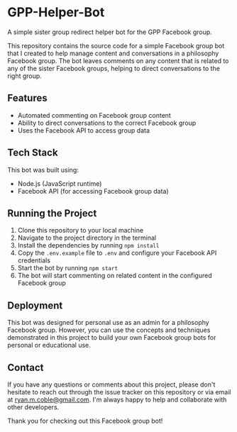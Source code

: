 # GPP-Helper-Bot
A simple sister group redirect helper bot for the GPP Facebook group.

This repository contains the source code for a simple Facebook group bot that I created to help manage content and conversations in a philosophy Facebook group. The bot leaves comments on any content that is related to any of the sister Facebook groups, helping to direct conversations to the right group.

## Features

- Automated commenting on Facebook group content
- Ability to direct conversations to the correct Facebook group
- Uses the Facebook API to access group data

## Tech Stack

This bot was built using:

- Node.js (JavaScript runtime)
- Facebook API (for accessing Facebook group data)

## Running the Project

1. Clone this repository to your local machine
2. Navigate to the project directory in the terminal
3. Install the dependencies by running `npm install`
4. Copy the `.env.example` file to `.env` and configure your Facebook API credentials
5. Start the bot by running `npm start`
6. The bot will start commenting on related content in the configured Facebook group

## Deployment

This bot was designed for personal use as an admin for a philosophy Facebook group. However, you can use the concepts and techniques demonstrated in this project to build your own Facebook group bots for personal or educational use.

## Contact

If you have any questions or comments about this project, please don't hesitate to reach out through the issue tracker on this repository or via email at ryan.m.coble@gmail.com. I'm always happy to help and collaborate with other developers.

Thank you for checking out this Facebook group bot!
